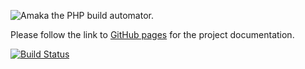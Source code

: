 ![Amaka the PHP build automator.](https://raw.github.com/trashofmasters/amaka/gh-pages/img/amaka.png?raw=true)

Please follow the link to [GitHub pages](http://trashofmasters.github.com/amaka) for the project documentation.

[![Build Status](https://travis-ci.org/trashofmasters/amaka.png?branch=develop)](https://travis-ci.org/trashofmasters/amaka)

